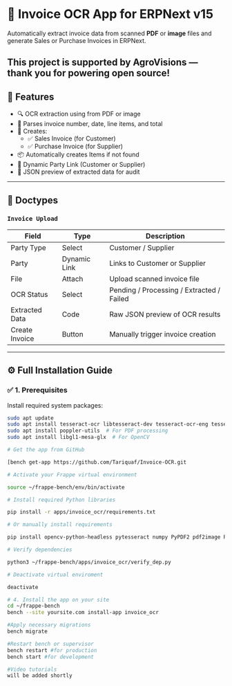 # 📄 Invoice OCR App for ERPNext v15

Automatically extract invoice data from scanned **PDF** or **image** files and generate Sales or Purchase Invoices in ERPNext.

**This project is supported by AgroVisions — thank you for powering open source!**
---

## 🚀 Features

- 🔍 OCR extraction using from PDF or image
- 📄 Parses invoice number, date, line items, and total
- 🧾 Creates:
  - ✅ Sales Invoice (for Customer)
  - ✅ Purchase Invoice (for Supplier)
- 📦 Automatically creates Items if not found
- 🔄 Dynamic Party Link (Customer or Supplier)
- 📂 JSON preview of extracted data for audit

---

## 📁 Doctypes

### `Invoice Upload`

| Field           | Type          | Description                              |
|------------------|---------------|------------------------------------------|
| Party Type       | Select         | Customer / Supplier                      |
| Party            | Dynamic Link   | Links to Customer or Supplier            |
| File             | Attach         | Upload scanned invoice file              |
| OCR Status       | Select         | Pending / Processing / Extracted / Failed |
| Extracted Data   | Code           | Raw JSON preview of OCR results          |
| Create Invoice   | Button         | Manually trigger invoice creation        |

---

## ⚙️ Full Installation Guide

### ✅ 1. Prerequisites

Install required system packages:

```bash
sudo apt update
sudo apt install tesseract-ocr libtesseract-dev tesseract-ocr-eng tesseract-ocr-urd
sudo apt install poppler-utils  # For PDF processing
sudo apt install libgl1-mesa-glx  # For OpenCV

# Get the app from GitHub

[bench get-app https://github.com/Tariquaf/Invoice-OCR.git

# Activate your Frappe virtual environment

source ~/frappe-bench/env/bin/activate

# Install required Python libraries

pip install -r apps/invoice_ocr/requirements.txt

# Or manually install requirements

pip install opencv-python-headless pytesseract numpy PyPDF2 pdf2image Pillow requests

# Verify dependencies

python3 ~/frappe-bench/apps/invoice_ocr/verify_dep.py

# Deactivate virtual enviroment

deactivate

# 4. Install the app on your site
cd ~/frappe-bench
bench --site yoursite.com install-app invoice_ocr

#Apply necessary migrations
bench migrate

#Restart bench or supervisor
bench restart #for production
bench start #for development

#Video tutorials
will be added shortly



